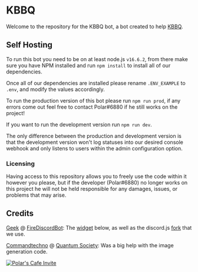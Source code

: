 # KBBQ

Welcome to the repository for the KBBQ bot, a bot created to help [KBBQ](https://discord.gg/kbbq).

## Self Hosting

To run this bot you need to be on at least node.js `v16.6.2`, from there make sure you have
NPM installed and run `npm install` to install all of our dependencies.

Once all of our dependencies are installed please rename `.ENV_EXAMPLE` to `.env`, and
modify the values accordingly.

To run the production version of this bot please run `npm run prod`, if any errors come
out feel free to contact Polar#6880 if he still works on the project!

If you want to run the development version run `npm run dev`.

The only difference between the production and development version is that the development
version won't log statuses into our desired console webhook and only listens to users within
the admin configuration option.

### Licensing

Having access to this repository allows you to freely use the code within it however you please,
but if the developer (Polar#6880) no longer works on this project he will not be held responsible
for any damages, issues, or problems that may arise.

## Credits

[Geek](https://github.com/GamingGeek) @ [FireDiscordBot](https://github.com/): The [widget](https://inv.wtf) below, as well as the discord.js [fork](https://github.com/FireDiscordBot/discord.js) that we use.

[Commandtechno](https://github.com/Commandtechno) @ [Quantum Society](https://discord.gg/Eq3pvST46A): Was a big help with the image generation code.

[![Polar's Cafe Invite](https://inv.wtf/widget/polar)](https://inv.wtf/polar)
